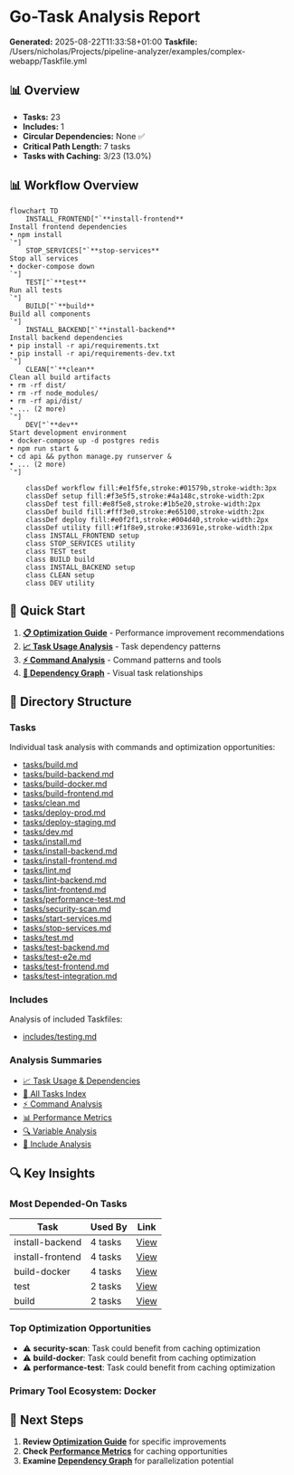 # Go-Task Analysis Report

**Generated:** 2025-08-22T11:33:58+01:00
**Taskfile:** /Users/nicholas/Projects/pipeline-analyzer/examples/complex-webapp/Taskfile.yml

## 📊 Overview

- **Tasks:** 23
- **Includes:** 1
- **Circular Dependencies:** None ✅
- **Critical Path Length:** 7 tasks
- **Tasks with Caching:** 3/23 (13.0%)

## 📊 Workflow Overview

```mermaid
flowchart TD
    INSTALL_FRONTEND["`**install-frontend**
Install frontend dependencies
• npm install
`"]
    STOP_SERVICES["`**stop-services**
Stop all services
• docker-compose down
`"]
    TEST["`**test**
Run all tests
`"]
    BUILD["`**build**
Build all components
`"]
    INSTALL_BACKEND["`**install-backend**
Install backend dependencies
• pip install -r api/requirements.txt
• pip install -r api/requirements-dev.txt
`"]
    CLEAN["`**clean**
Clean all build artifacts
• rm -rf dist/
• rm -rf node_modules/
• rm -rf api/dist/
• ... (2 more)
`"]
    DEV["`**dev**
Start development environment
• docker-compose up -d postgres redis
• npm run start &
• cd api && python manage.py runserver &
• ... (2 more)
`"]

    classDef workflow fill:#e1f5fe,stroke:#01579b,stroke-width:3px
    classDef setup fill:#f3e5f5,stroke:#4a148c,stroke-width:2px
    classDef test fill:#e8f5e8,stroke:#1b5e20,stroke-width:2px
    classDef build fill:#fff3e0,stroke:#e65100,stroke-width:2px
    classDef deploy fill:#e0f2f1,stroke:#004d40,stroke-width:2px
    classDef utility fill:#f1f8e9,stroke:#33691e,stroke-width:2px
    class INSTALL_FRONTEND setup
    class STOP_SERVICES utility
    class TEST test
    class BUILD build
    class INSTALL_BACKEND setup
    class CLEAN setup
    class DEV utility
```

## 🚀 Quick Start

1. **[📋 Optimization Guide](optimization-guide.md)** - Performance improvement recommendations
2. **[📈 Task Usage Analysis](summaries/task-usage.md)** - Task dependency patterns
3. **[⚡ Command Analysis](summaries/commands.md)** - Command patterns and tools
4. **[🔗 Dependency Graph](tasks/dependency-graph.md)** - Visual task relationships

## 📁 Directory Structure

### Tasks
Individual task analysis with commands and optimization opportunities:

- [tasks/build.md](tasks/build.md)
- [tasks/build-backend.md](tasks/build-backend.md)
- [tasks/build-docker.md](tasks/build-docker.md)
- [tasks/build-frontend.md](tasks/build-frontend.md)
- [tasks/clean.md](tasks/clean.md)
- [tasks/deploy-prod.md](tasks/deploy-prod.md)
- [tasks/deploy-staging.md](tasks/deploy-staging.md)
- [tasks/dev.md](tasks/dev.md)
- [tasks/install.md](tasks/install.md)
- [tasks/install-backend.md](tasks/install-backend.md)
- [tasks/install-frontend.md](tasks/install-frontend.md)
- [tasks/lint.md](tasks/lint.md)
- [tasks/lint-backend.md](tasks/lint-backend.md)
- [tasks/lint-frontend.md](tasks/lint-frontend.md)
- [tasks/performance-test.md](tasks/performance-test.md)
- [tasks/security-scan.md](tasks/security-scan.md)
- [tasks/start-services.md](tasks/start-services.md)
- [tasks/stop-services.md](tasks/stop-services.md)
- [tasks/test.md](tasks/test.md)
- [tasks/test-backend.md](tasks/test-backend.md)
- [tasks/test-e2e.md](tasks/test-e2e.md)
- [tasks/test-frontend.md](tasks/test-frontend.md)
- [tasks/test-integration.md](tasks/test-integration.md)

### Includes
Analysis of included Taskfiles:

- [includes/testing.md](includes/testing.md)

### Analysis Summaries

- [📈 Task Usage & Dependencies](summaries/task-usage.md)
- [📝 All Tasks Index](summaries/all-tasks.md)
- [⚡ Command Analysis](summaries/commands.md)
- [📊 Performance Metrics](summaries/performance.md)
- [🔍 Variable Analysis](summaries/variables.md)
- [📁 Include Analysis](summaries/includes.md)

## 🔍 Key Insights

### Most Depended-On Tasks

| Task | Used By | Link |
|------|---------|------|
| install-backend | 4 tasks | [View](tasks/install-backend.md) |
| install-frontend | 4 tasks | [View](tasks/install-frontend.md) |
| build-docker | 4 tasks | [View](tasks/build-docker.md) |
| test | 2 tasks | [View](tasks/test.md) |
| build | 2 tasks | [View](tasks/build.md) |

### Top Optimization Opportunities

- ⚠️ **security-scan**: Task could benefit from caching optimization
- ⚠️ **build-docker**: Task could benefit from caching optimization
- ⚠️ **performance-test**: Task could benefit from caching optimization

### Primary Tool Ecosystem: **Docker**

## 🎯 Next Steps

1. **Review [Optimization Guide](optimization-guide.md)** for specific improvements
2. **Check [Performance Metrics](summaries/performance.md)** for caching opportunities
3. **Examine [Dependency Graph](tasks/dependency-graph.md)** for parallelization potential

